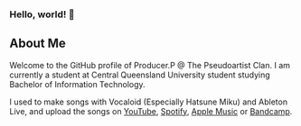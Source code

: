 ### Hello, world! 👋

## About Me
Welcome to the GitHub profile of Producer.P @ The Pseudoartist Clan. 
I am currently a student at Central Queensland University student studying Bachelor of Information Technology. 

I used to make songs with Vocaloid (Especially Hatsune Miku) and Ableton Live, and upload the songs on [YouTube](https://www.youtube.com/channel/UCarEOkNB1sqPxUCr8jWRTDA), [Spotify](https://open.spotify.com/artist/44pVO0Kaf8E99BoUaOVECl), [Apple Music](https://music.apple.com/us/artist/producer-p/1436901294) or [Bandcamp](https://pseudoartist.bandcamp.com/). 


<!--
**Playstationmaster/Playstationmaster** is a ✨ _special_ ✨ repository because its `README.md` (this file) appears on your GitHub profile.
Here are some ideas to get you started:
- 🔭 I’m currently working on ...
- 🌱 I’m currently learning ...
- 👯 I’m looking to collaborate on ...
- 🤔 I’m looking for help with ...
- 💬 Ask me about ...
- 📫 How to reach me: ...
- 😄 Pronouns: ...
- ⚡ Fun fact: ...
-->

